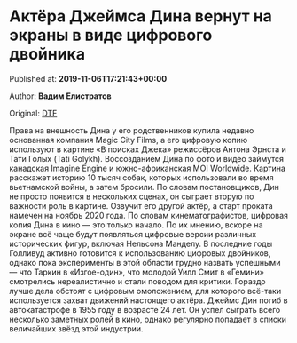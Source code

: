 
# Актёра Джеймса Дина вернут на экраны в виде цифрового двойника

Published at: **2019-11-06T17:21:43+00:00**

Author: **Вадим Елистратов**

Original: [DTF](https://dtf.ru/cinema/79965-aktera-dzheymsa-dina-vernut-na-ekrany-v-vide-cifrovogo-dvoynika)

Права на внешность Дина у его родственников купила недавно основанная компания Magic City Films, а его цифровую копию используют в картине «В поисках Джека» режиссёров Антона Эрнста и Тати Голых (Tati Golykh).
Воссозданием Дина по фото и видео займутся канадская Imagine Engine и южно-африканская MOI Worldwide.
Картина расскажет историю 10 тысяч собак, которых использовали во время вьетнамской войны, а затем бросили.
По словам постановщиков, Дин не просто появится в нескольких сценах, он сыграет вторую по важности роль в картине. Озвучит его другой актёр, а старт проката намечен на ноябрь 2020 года.
По словам кинематографистов, цифровая копия Дина в кино — это только начало. По их мнению, вскоре на экране всё чаще будут появляться цифровые версии различных исторических фигур, включая Нельсона Манделу.
В последние годы Голливуд активно готовится к использованию цифровых двойников, однако пока эксперименты в этой области трудно назвать успешными — что Таркин в «Изгое-один», что молодой Уилл Смит в «Гемини» смотрелись нереалистично и стали поводом для критики. Гораздо лучше дела обстоят с цифровым омоложением, для которого всё-таки используется захват движений настоящего актёра.
Джеймс Дин погиб в автокатастрофе в 1955 году в возрасте 24 лет. Он успел сыграть всего несколько заметных ролей в кино, однако регулярно попадает в списки величайших звёзд этой индустрии.
